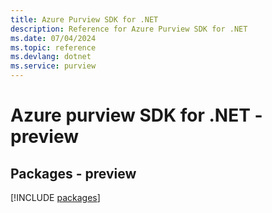 ```yaml
---
title: Azure Purview SDK for .NET
description: Reference for Azure Purview SDK for .NET
ms.date: 07/04/2024
ms.topic: reference
ms.devlang: dotnet
ms.service: purview
---
```

# Azure purview SDK for .NET - preview
## Packages - preview
[!INCLUDE [packages](purview-index.md)]